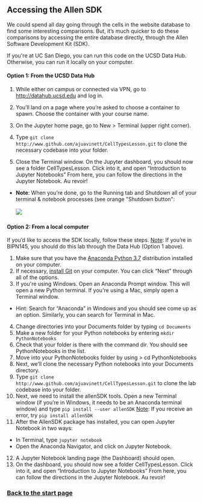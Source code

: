 ##  Accessing the Allen SDK
We could spend all day going through the cells in the website database to find some interesting comparisons. But, it’s much quicker to do these comparisons by accessing the entire database directly, through the Allen Software Development Kit (SDK).

If you're at UC San Diego, you can run this code on the UCSD Data Hub. Otherwise, you can run it locally on your computer.

#### Option 1: From the UCSD Data Hub
1. While either on campus or connected via VPN, go to <a href="http://datahub.ucsd.edu">http://datahub.ucsd.edu</a> and log in.

2. You’ll land on a page where you’re asked to choose a container to spawn. Choose the container with your course name.

3. On the Jupyter home page, go to New > Terminal (upper right corner).

4. Type  `git clone http://www.github.com/ajuavinett/CellTypesLesson.git`
to clone the necessary codebase into your folder.

5. Close the Terminal window. On the Jupyter dashboard, you should now see a folder CellTypesLesson. Click into it, and open “Introduction to Jupyter Notebooks” From here, you can follow the directions in the Jupyter Notebook. Au revoir!
* <b>Note</b>: When you’re done, go to the Running tab and Shutdown all of your terminal & notebook processes (see orange "Shutdown button":<br><br>
![](https://github.com/ajuavinett/CellTypesLesson/blob/master/docs/close_notebooks.png?raw=true)

#### Option 2: From a local computer
If you’d like to access the SDK locally, follow these steps. 
<u>Note</u>: If you’re in BIPN145, you should do this lab through the Data Hub (Option 1 above).

1. Make sure that you have the <a href="https://www.anaconda.com/download/">Anaconda Python 3.7</a> distribution installed on your computer.
2. If necessary, <a href="https://git-scm.com/download/win">install Git</a> on your computer. You can click “Next” through all of the options.
3. If you're using Windows. Open an Anaconda Prompt window. This will open a new Python terminal. If you're using a Mac, simply open a Terminal window.
* Hint: Search for “Anaconda” in Windows and you should see come up as an option. Similarly, you can search for Terminal in Mac.
4. Change directories into your Documents folder by typing `cd Documents`
5. Make a new folder for your Python notebooks by entering  `mkdir PythonNotebooks`
6. Check that your folder is there with the command dir. You should see PythonNotebooks in the list.
7. Move into your PythonNotebooks folder by using > cd PythonNotebooks
8. Next, we’ll clone the necessary Python notebooks into your Documents directory.
9. Type  `git clone http://www.github.com/ajuavinett/CellTypesLesson.git`
to clone the lab codebase into your folder.
10. Next, we need to install the allenSDK tools. Open a new Terminal window (if you’re in Windows, it needs to be an Anaconda terminal window) and type 
`pip install --user allenSDK`
<u>Note</u>: If you receive an error, try `pip install allenSDK`
11. After the AllenSDK package has installed, you can open Jupyter Notebook in two ways:
* In Terminal,  type `jupyter notebook`
* Open the Anaconda Navigator, and click on Jupyter Notebook.
12. A Jupyter Notebook landing page (the Dashboard) should open.
13. On the dashboard, you should now see a folder CellTypesLesson. Click into it, and open “Introduction to Jupyter Notebooks” From here, you can follow the directions in the Jupyter Notebook. Au revoir!

### <a href="https://ajuavinett.github.io/CellTypesLesson/">Back to the start page</a>
